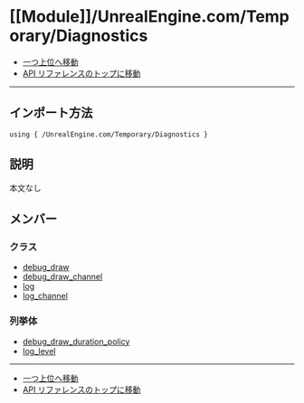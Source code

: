 # [[Module]]/UnrealEngine.com/Temporary/Diagnostics

- [一つ上位へ移動](../main.md)
- [API リファレンスのトップに移動](../../../main.md)

---

## インポート方法

```verse
using { /UnrealEngine.com/Temporary/Diagnostics }
```

## 説明

本文なし

## メンバー

### クラス

- [debug_draw](./C_debug_draw/main.md)
- [debug_draw_channel](./C_debug_draw_channel/main.md)
- [log](./C_log/main.md)
- [log_channel](./C_log_channel/main.md)

### 列挙体

- [debug_draw_duration_policy](./EN_debug_draw_duration_policy/main.md)
- [log_level](./EN_log_level/main.md)

---

- [一つ上位へ移動](../main.md)
- [API リファレンスのトップに移動](../../../main.md)

